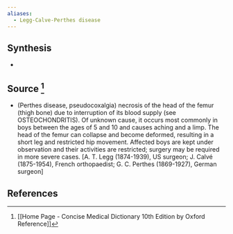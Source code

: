 ```yaml
---
aliases:
  - Legg-Calve-Perthes disease
---
```

## Synthesis
- 
## Source [^1]
- (Perthes disease, pseudocoxalgia) necrosis of the head of the femur (thigh bone) due to interruption of its blood supply (see OSTEOCHONDRITIS). Of unknown cause, it occurs most commonly in boys between the ages of 5 and 10 and causes aching and a limp. The head of the femur can collapse and become deformed, resulting in a short leg and restricted hip movement. Affected boys are kept under observation and their activities are restricted; surgery may be required in more severe cases. \[A. T. Legg (1874-1939), US surgeon; J. Calvé (1875-1954), French orthopaedist; G. C. Perthes (1869-1927), German surgeon]
## References

[^1]: [[Home Page - Concise Medical Dictionary 10th Edition by Oxford Reference]]